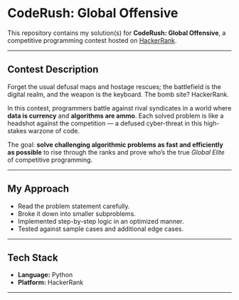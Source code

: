 # CodeRush: Global Offensive 

This repository contains my solution(s) for **CodeRush: Global Offensive**, a competitive programming contest hosted on [HackerRank](https://www.hackerrank.com/praveshan-competitive-programming-s3). 

---

## Contest Description
Forget the usual defusal maps and hostage rescues; the battlefield is the digital realm, and the weapon is the keyboard. The bomb site? HackerRank. 

In this contest, programmers battle against rival syndicates in a world where **data is currency** and **algorithms are ammo**. 
Each solved problem is like a headshot against the competition — a defused cyber-threat in this high-stakes warzone of code. 

The goal: **solve challenging algorithmic problems as fast and efficiently as possible** to rise through the ranks and prove who’s the true *Global Elite* of competitive programming. 

---

## My Approach
- Read the problem statement carefully. 
- Broke it down into smaller subproblems. 
- Implemented step-by-step logic in an optimized manner. 
- Tested against sample cases and additional edge cases. 

---

## Tech Stack
- **Language:** Python 
- **Platform:** HackerRank 

---
